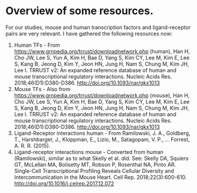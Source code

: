 


# Overview of some resources.

For our studies, mouse and human transcription factors and ligand-receptor pairs are very relevant.
I have gathered the following resources now:
1. Human TFs
           - From https://www.grnpedia.org/trrust/downloadnetwork.php (human), Han H, Cho JW, Lee S, Yun A, Kim H, Bae D, Yang S, Kim CY, Lee M, Kim E, Lee S, Kang B, Jeong D, Kim Y, Jeon HN, Jung H, Nam S, Chung M, Kim JH, Lee I. TRRUST v2: An expanded reference database of human and mouse transcriptional regulatory interactions. Nucleic Acids Res. 2018;46(D1):D380-D386. http://doi.org/10.1093/nar/gkx1013
2. Mouse TFs
           - Also from https://www.grnpedia.org/trrust/downloadnetwork.php (mouse), Han H, Cho JW, Lee S, Yun A, Kim H, Bae D, Yang S, Kim CY, Lee M, Kim E, Lee S, Kang B, Jeong D, Kim Y, Jeon HN, Jung H, Nam S, Chung M, Kim JH, Lee I. TRRUST v2: An expanded reference database of human and mouse transcriptional regulatory interactions. Nucleic Acids Res. 2018;46(D1):D380-D386. http://doi.org/10.1093/nar/gkx1013
3. Ligand-Receptor interactions human
         - From Ramilowski, J. A., Goldberg, T., Harshbarger, J., Kloppman, E., Lizio, M., Satagopam, V. P., … Forrest, A. R. R. (2015). 
4. Ligand-receptor interactions mouse
         - Converted from human (Ramilowski), similar as to what Skelly et al. did. See: Skelly DA, Squiers GT, McLellan MA, Bolisetty MT, Robson P, Rosenthal NA, Pinto AR. Single-Cell Transcriptional Profiling Reveals Cellular Diversity and Intercommunication in the Mouse Heart. Cell Rep. 2018;22(3):600-610. http://doi.org/10.1016/j.celrep.2017.12.072


